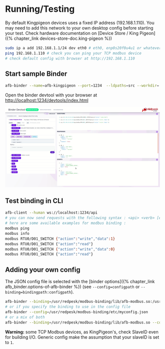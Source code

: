 # Running/Testing

By default Kingpigeon devices uses a fixed IP address (192.168.1.110).
You may need to add this network to your own desktop config before
starting your test. Check hardware documentation on
[Device Store / King Pigeon]({% chapter_link devices-store-doc.king-pigeon %})

```bash
sudo ip a add 192.168.1.1/24 dev eth0 # eth0, enp0s20f0u4u1 or whatever is your ethernet card name
ping 192.168.1.110 # check you can ping your TCP modbus device
# check default config with browser at http://192.168.1.110
```

## Start sample Binder

```bash
afb-binder --name=afb-kingpigeon --port=1234  --ldpaths=src --workdir=. --verbose
```

Open the binder devtool with your browser at <http://localhost:1234/devtools/index.html>

![afb-ui-devtool modbus Screenshot](assets/afb-ui-devtool_modbus_Screenshot.png)

## Test binding in CLI

```bash
afb-client --human ws://localhost:1234/api
# you can now send requests with the following syntax : <api> <verb> [eventual data in json format]
# here are some available examples for modbus binding :
modbus ping
modbus info
modbus RTU0/D01_SWITCH {"action":"write","data":1}
modbus RTU0/D01_SWITCH {"action":"read"}
modbus RTU0/D01_SWITCH {"action":"write","data":0}
modbus RTU0/D01_SWITCH {"action":"read"}
```

## Adding your own config

The JSON config file is selected with the
[binder options]({% chapter_link afb_binder.options-of-afb-binder %})
(see `--config=configpath` or `--binding=bindingpath:configpath`).

```bash
afb-binder --binding=/usr/redpesk/modbus-binding/lib/afb-modbus.so:/usr/redpesk/modbus-binding/etc/myconfig.json
# or if you specify the binding to use in the config file
afb-binder --config=/usr/redpesk/modbus-binding/etc/myconfig.json
# or a mix of both
afb-binder --binding=/usr/redpesk/modbus-binding/lib/afb-modbus.so --config=/usr/redpesk/modbus-binding/etc/myconfig.json
```

**Warning:** some TCP Modbus devices, as KingPigeon's, check SlaveID
even for building I/O. Generic config make the assumption that your
slaveID is set to `1`.
